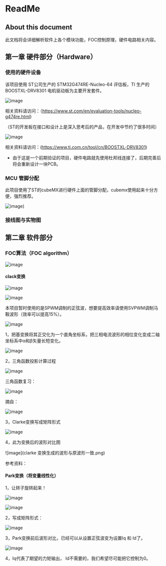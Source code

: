 # ReadMe

<!--Writerside adds this topic when you create a new documentation project.
You can use it as a sandbox to play with Writerside features, and remove it from the TOC when you don't need it anymore.-->

## About this document
此文档将会详细解析软件上各个模块功能，FOC控制原理，硬件电路相关内容。

## 第一章 硬件部分（Hardware）
### 使用的硬件设备
该项目使用 ST公司生产的 STM32G474RE-Nucleo-64 评估板，TI 生产的 BOOSTXL-DRV8301 电机驱动板为主要开发套件。

![image](https://github.com/michaelchemic/STM32G4-DRV8301-FOC/blob/main/Readme/Writerside/images/STM32G474-Nucleo.png)

相关资料请访问：（https://www.st.com/en/evaluation-tools/nucleo-g474re.html)

（ST的开发板在接口和设计上是深入思考后的产品，在开发中节约了很多时间）

![image](https://github.com/michaelchemic/STM32G4-DRV8301-FOC/blob/main/Readme/Writerside/images/TI%20DRV8301.png)

相关资料请访问：(https://www.ti.com.cn/tool/cn/BOOSTXL-DRV8301)

* 由于这是一个前期验证的项目，硬件电路就先使用杜邦线连接了，后期完善后将会重新设计一块PCB。

### MCU 管脚分配

此项目使用了ST的cubeMX进行硬件上面的管脚分配，cubemx使用起来十分方便，强烈推荐。

![image](https://github.com/michaelchemic/STM32G4-DRV8301-FOC/blob/main/Readme/Writerside/images/st%20cubeMX.png))

### 接线图与实物图
<!--todo 需要增加实物接线图-->

## 第二章 软件部分

### FOC算法（FOC algorithm）

![image](https://github.com/michaelchemic/STM32G4-DRV8301-FOC/blob/main/Readme/Writerside/images/FOC%E8%AE%A1%E7%AE%97%E8%BF%87%E7%A8%8B.png)

#### clack变换
![image](https://github.com/michaelchemic/STM32G4-DRV8301-FOC/blob/main/Readme/Writerside/images/Clarke%E5%8F%98%E6%8D%A2.png)

![image](https://github.com/michaelchemic/STM32G4-DRV8301-FOC/blob/main/Readme/Writerside/images/%E7%94%B5%E6%B5%81%E7%8E%AF.png)

本项目暂时使用的是SPWM调制的正弦波，想要提高效率请使用SVPWM调制马鞍波形（效率可以提高15%）。

![image](https://github.com/michaelchemic/STM32G4-DRV8301-FOC/blob/main/Readme/Writerside/images/%E5%9D%90%E6%A0%87%E5%8F%98%E6%8D%A2.png)

1，把基变换将其正交化为一个直角坐标系，把三相电流波形的相位变化变成二轴坐标系中α和β矢量长短变化。

![image](https://github.com/michaelchemic/STM32G4-DRV8301-FOC/blob/main/Readme/Writerside/images/%E6%AD%A3%E5%BC%A6%E4%B8%8E%E4%BD%99%E5%BC%A6.png)

2，三角函数投影计算过程

![image](https://github.com/michaelchemic/STM32G4-DRV8301-FOC/blob/main/Readme/Writerside/images/%E4%B8%89%E8%A7%92%E5%87%BD%E6%95%B0%E6%8A%95%E5%BD%B1.png)

三角函数复习：

![image](https://github.com/michaelchemic/STM32G4-DRV8301-FOC/blob/main/Readme/Writerside/images/%E4%B8%89%E8%A7%92%E5%87%BD%E6%95%B0%E5%A4%8D%E4%B9%A0%E8%B5%84%E6%96%99.png)

摘自：[](https://www.cnblogs.com/sunsky303/p/17248071.html)

![image](https://github.com/michaelchemic/STM32G4-DRV8301-FOC/blob/main/Readme/Writerside/images/Clarke%E5%8F%98%E6%8D%A2.png)

3，Clarke变换写成矩阵形式

![image](https://github.com/michaelchemic/STM32G4-DRV8301-FOC/blob/main/Readme/Writerside/images/Clarke%E5%8F%98%E6%8D%A2%E5%86%99%E6%88%90%E7%9F%A9%E9%98%B5%E5%BD%A2%E5%BC%8F.png)

4，此为变换后的波形对比图

![image](clarke 变换生成的波形与原波形一致.png)

参考资料：
[](https://zhuanlan.zhihu.com/p/147659820)

#### Park变换（将变量线性化）

1，让转子旋转起来！

![image](https://github.com/michaelchemic/STM32G4-DRV8301-FOC/blob/main/Readme/Writerside/images/%E6%97%8B%E8%BD%AC%E4%BA%8C%E7%BB%B4%E5%9D%90%E6%A0%87%E7%B3%BB.png)

![image](旋转的坐标系映射.png)

2，写成矩阵形式：

![image](https://github.com/michaelchemic/STM32G4-DRV8301-FOC/blob/main/Readme/Writerside/images/Park%E5%8F%98%E6%8D%A2%E7%9F%A9%E9%98%B5%E6%8F%8F%E8%BF%B0%E5%BD%A2%E5%BC%8F.png)

3，Park变换前后波形对比，已经可以从设置正弦波变为设置Iq 和 Id了。

![image](https://github.com/michaelchemic/STM32G4-DRV8301-FOC/blob/main/Readme/Writerside/images/Park%E5%8F%98%E6%8D%A2%E5%89%8D%E5%90%8E%E6%B3%A2%E5%BD%A2%E5%AF%B9%E6%AF%94.png)

4，Iq代表了期望的力矩输出， Id不需要的，我们希望尽可能把它控制为0。


